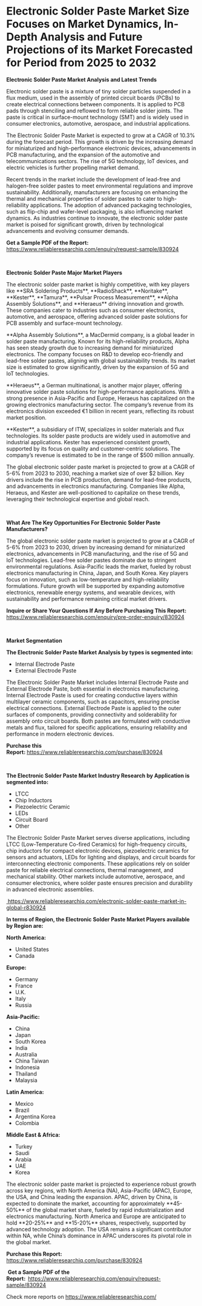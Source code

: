 <p><h1>Electronic Solder Paste Market Size Focuses on Market Dynamics, In-Depth Analysis and Future Projections of its Market Forecasted for Period from 2025 to 2032</h1></p><p><strong>Electronic Solder Paste Market Analysis and Latest Trends</strong></p>
<p><p>Electronic solder paste is a mixture of tiny solder particles suspended in a flux medium, used in the assembly of printed circuit boards (PCBs) to create electrical connections between components. It is applied to PCB pads through stenciling and reflowed to form reliable solder joints. The paste is critical in surface-mount technology (SMT) and is widely used in consumer electronics, automotive, aerospace, and industrial applications.</p><p>The Electronic Solder Paste Market is expected to grow at a CAGR of 10.3% during the forecast period. This growth is driven by the increasing demand for miniaturized and high-performance electronic devices, advancements in PCB manufacturing, and the expansion of the automotive and telecommunications sectors. The rise of 5G technology, IoT devices, and electric vehicles is further propelling market demand.</p><p>Recent trends in the market include the development of lead-free and halogen-free solder pastes to meet environmental regulations and improve sustainability. Additionally, manufacturers are focusing on enhancing the thermal and mechanical properties of solder pastes to cater to high-reliability applications. The adoption of advanced packaging technologies, such as flip-chip and wafer-level packaging, is also influencing market dynamics. As industries continue to innovate, the electronic solder paste market is poised for significant growth, driven by technological advancements and evolving consumer demands.</p></p>
<p><strong>Get a Sample PDF of the Report:&nbsp;</strong> <a href="https://www.reliableresearchiq.com/enquiry/request-sample/830924?utm_campaign=1720&utm_medium=2&utm_source=Github&utm_content=ia&utm_term=26012025&utm_id=electronic-solder-paste">https://www.reliableresearchiq.com/enquiry/request-sample/830924</a></p>
<p>&nbsp;</p>
<p><strong>Electronic Solder Paste Major Market Players</strong></p>
<p><p>The electronic solder paste market is highly competitive, with key players like **SRA Soldering Products**, **RadioShack**, **Noritake**, **Kester**, **Tamura**, **Pulsar Process Measurement**, **Alpha Assembly Solutions**, and **Heraeus** driving innovation and growth. These companies cater to industries such as consumer electronics, automotive, and aerospace, offering advanced solder paste solutions for PCB assembly and surface-mount technology.</p><p>**Alpha Assembly Solutions**, a MacDermid company, is a global leader in solder paste manufacturing. Known for its high-reliability products, Alpha has seen steady growth due to increasing demand for miniaturized electronics. The company focuses on R&D to develop eco-friendly and lead-free solder pastes, aligning with global sustainability trends. Its market size is estimated to grow significantly, driven by the expansion of 5G and IoT technologies.</p><p>**Heraeus**, a German multinational, is another major player, offering innovative solder paste solutions for high-performance applications. With a strong presence in Asia-Pacific and Europe, Heraeus has capitalized on the growing electronics manufacturing sector. The company’s revenue from its electronics division exceeded €1 billion in recent years, reflecting its robust market position.</p><p>**Kester**, a subsidiary of ITW, specializes in solder materials and flux technologies. Its solder paste products are widely used in automotive and industrial applications. Kester has experienced consistent growth, supported by its focus on quality and customer-centric solutions. The company’s revenue is estimated to be in the range of $500 million annually.</p><p>The global electronic solder paste market is projected to grow at a CAGR of 5-6% from 2023 to 2030, reaching a market size of over $2 billion. Key drivers include the rise in PCB production, demand for lead-free products, and advancements in electronics manufacturing. Companies like Alpha, Heraeus, and Kester are well-positioned to capitalize on these trends, leveraging their technological expertise and global reach.</p></p>
<p>&nbsp;</p>
<p><strong>What Are The Key Opportunities For Electronic Solder Paste Manufacturers?</strong></p>
<p><p>The global electronic solder paste market is projected to grow at a CAGR of 5-6% from 2023 to 2030, driven by increasing demand for miniaturized electronics, advancements in PCB manufacturing, and the rise of 5G and IoT technologies. Lead-free solder pastes dominate due to stringent environmental regulations. Asia-Pacific leads the market, fueled by robust electronics manufacturing in China, Japan, and South Korea. Key players focus on innovation, such as low-temperature and high-reliability formulations. Future growth will be supported by expanding automotive electronics, renewable energy systems, and wearable devices, with sustainability and performance remaining critical market drivers.</p></p>
<p><strong>Inquire or Share Your Questions If Any Before Purchasing This Report:</strong> <a href="https://www.reliableresearchiq.com/enquiry/pre-order-enquiry/830924?utm_campaign=1720&utm_medium=2&utm_source=Github&utm_content=ia&utm_term=26012025&utm_id=electronic-solder-paste">https://www.reliableresearchiq.com/enquiry/pre-order-enquiry/830924</a></p>
<p>&nbsp;</p>
<p><strong>Market Segmentation</strong></p>
<p><strong>The Electronic Solder Paste Market Analysis by types is segmented into:</strong></p>
<p><ul><li>Internal Electrode Paste</li><li>External Electrode Paste</li></ul></p>
<p><p>The Electronic Solder Paste Market includes Internal Electrode Paste and External Electrode Paste, both essential in electronics manufacturing. Internal Electrode Paste is used for creating conductive layers within multilayer ceramic components, such as capacitors, ensuring precise electrical connections. External Electrode Paste is applied to the outer surfaces of components, providing connectivity and solderability for assembly onto circuit boards. Both pastes are formulated with conductive metals and flux, tailored for specific applications, ensuring reliability and performance in modern electronic devices.</p></p>
<p><strong>Purchase this Report:&nbsp;</strong><a href="https://www.reliableresearchiq.com/purchase/830924?utm_campaign=1720&utm_medium=2&utm_source=Github&utm_content=ia&utm_term=26012025&utm_id=electronic-solder-paste">https://www.reliableresearchiq.com/purchase/830924</a></p>
<p>&nbsp;</p>
<p><strong>The Electronic Solder Paste Market Industry Research by Application is segmented into:</strong></p>
<p><ul><li>LTCC</li><li>Chip Inductors</li><li>Piezoelectric Ceramic</li><li>LEDs</li><li>Circuit Board</li><li>Other</li></ul></p>
<p><p>The Electronic Solder Paste Market serves diverse applications, including LTCC (Low-Temperature Co-fired Ceramics) for high-frequency circuits, chip inductors for compact electronic devices, piezoelectric ceramics for sensors and actuators, LEDs for lighting and displays, and circuit boards for interconnecting electronic components. These applications rely on solder paste for reliable electrical connections, thermal management, and mechanical stability. Other markets include automotive, aerospace, and consumer electronics, where solder paste ensures precision and durability in advanced electronic assemblies.</p></p>
<p><a href="https://www.reliableresearchiq.com/electronic-solder-paste-market-in-global-r830924?utm_campaign=1720&utm_medium=2&utm_source=Github&utm_content=ia&utm_term=26012025&utm_id=electronic-solder-paste">&nbsp;https://www.reliableresearchiq.com/electronic-solder-paste-market-in-global-r830924</a></p>
<p><strong>In terms of Region, the Electronic Solder Paste Market Players available by Region are:</strong></p>
<p>
    <p> <strong> North America: </strong>
        <ul>
            <li>United States</li>
            <li>Canada</li>
        </ul>
        </p> 
    <p> <strong> Europe: </strong>
        <ul>
            <li>Germany</li>
            <li>France</li>
            <li>U.K.</li>
            <li>Italy</li>
            <li>Russia</li>
        </ul>
        </p> 
    <p> <strong> Asia-Pacific: </strong>
        <ul>
            <li>China</li>
            <li>Japan</li>
            <li>South Korea</li>
            <li>India</li>
            <li>Australia</li>
            <li>China Taiwan</li>
            <li>Indonesia</li>
            <li>Thailand</li>
            <li>Malaysia</li>
        </ul>
        </p> 
    <p> <strong> Latin America: </strong>
        <ul>
            <li>Mexico</li>
            <li>Brazil</li>
            <li>Argentina Korea</li>
            <li>Colombia</li>
        </ul>
        </p> 
    <p> <strong> Middle East & Africa: </strong>
        <ul>
            <li>Turkey</li>
            <li>Saudi</li>
            <li>Arabia</li>
            <li>UAE</li>
            <li>Korea</li>
        </ul>
    </p>
    </p>
<p><p>The electronic solder paste market is projected to experience robust growth across key regions, with North America (NA), Asia-Pacific (APAC), Europe, the USA, and China leading the expansion. APAC, driven by China, is expected to dominate the market, accounting for approximately **45-50%** of the global market share, fueled by rapid industrialization and electronics manufacturing. North America and Europe are anticipated to hold **20-25%** and **15-20%** shares, respectively, supported by advanced technology adoption. The USA remains a significant contributor within NA, while China’s dominance in APAC underscores its pivotal role in the global market.</p></p>
<p><strong>Purchase this Report: </strong><a href="https://www.reliableresearchiq.com/purchase/830924?utm_campaign=1720&utm_medium=2&utm_source=Github&utm_content=ia&utm_term=26012025&utm_id=electronic-solder-paste">https://www.reliableresearchiq.com/purchase/830924</a></p>
<p>&nbsp;<strong>Get a Sample PDF of the Report:&nbsp;&nbsp;</strong><a href="https://www.reliableresearchiq.com/enquiry/request-sample/830924?utm_campaign=1720&utm_medium=2&utm_source=Github&utm_content=ia&utm_term=26012025&utm_id=electronic-solder-paste">https://www.reliableresearchiq.com/enquiry/request-sample/830924</a></p>
<p><strong></strong></p>
<p>Check more reports on <a href="https://www.reliableresearchiq.com/?utm_campaign=1720&utm_medium=2&utm_source=Github&utm_content=ia&utm_term=26012025&utm_id=electronic-solder-paste">https://www.reliableresearchiq.com/</a></p>